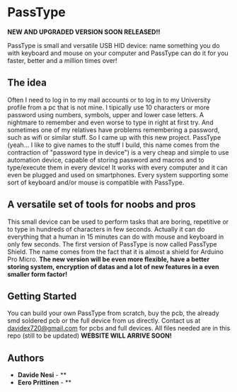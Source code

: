 # PassType

__NEW AND UPGRADED VERSION SOON RELEASED!!__

PassType is small and versatile USB HID device: name something you do with keyboard and mouse on your computer and PassType can do it for you faster, better and a million times over!

## The idea

Often I need to log in to my mail accounts or to log in to my University profile from a pc that is not mine. I tipically use 10 characters or more password using numbers, symbols, upper and lower case letters. A nightmare to remember and even worse to type in right at first try. And sometimes one of my relatives have problems remembering a password, such as wifi or similar stuff. So I came up with this new project. PassType (yeah... I like to give names to the stuff I build, this name comes from the contraction of "password type in device") is a very cheap and simple to use automation device, capable of storing password and macros and to type/execute them in every device! It works with every computer and it can even be plugged and used on smartphones. Every system supporting some sort of keyboard and/or mouse is compatible with PassType.

## A versatile set of tools for noobs and pros

This small device can be used to perform tasks that are boring, repetitive or to type in hundreds of characters in few seconds. Actually it can do everything that a human in 15 minutes can do with mouse and keyboard in only few seconds. The first version of PassType is now called PassType Shield. The name comes from the fact that it is almost a shield for Arduino Pro Micro. __The new version will be even more flexible, have a better storing system, encryption of datas and a lot of new features in a even smaller form factor!__

## Getting Started

You can build your own PassType from scratch, buy the pcb, the already smd soldered pcb or the full device from us directly.
Contact us at davidex720@gmail.com for pcbs and full devices. All files needed are in this repo (still to be updated)
__WEBSITE WILL ARRIVE SOON!__







## Authors

* **Davide Nesi** - **
* **Eero Prittinen** - **



